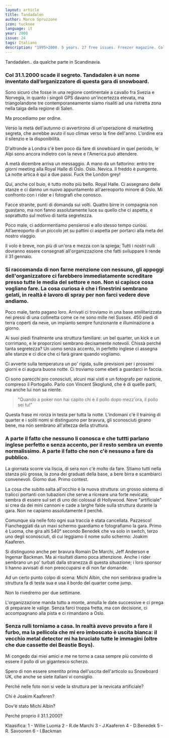 ```yaml
---
layout: article
title: Tandadalen
author: Marco Spruzzone
icon: tucknee
language: it
year: 2000
issue: 24
tags: Italiano
description: "1995>2000. 5 years. 27 free issues. Freezer magazine. Col 31.1.2000 scade il segreto. Tandadalen è un nome inventato dall’organizzatore di questa gara di snowboard. Sono sicuro che fosse in una regione continentale a cavallo fra Svezia e Norvegia,"
---
```


Tandadalen.. da qualche parte in Scandinavia.

### Col 31.1.2000 scade il segreto. Tandadalen è un nome inventato dall’organizzatore di questa gara di snowboard.

Sono sicuro che fosse in una regione continentale a cavallo fra Svezia e Norvegia, in quanto i singoli GPS davano un'incertezza elevata, ma triangolandone tre contemporaneamente siamo risaliti ad una ristretta zona nella taiga della regione di Salen.

Ma procediamo per ordine.

Verso la metà dell'autunno ci avvertirono di un'operazione di marketing segreta, che avrebbe avuto il suo climax verso la fine dell'anno. L'ordine era il silenzio e la disponibilità.

D'altronde a Londra c'è ben poco da fare di snowboard in quel periodo, le Alpi sono ancora indietro con la neve e l'America può attendere.

A metà dicembre arriva un messaggio. A mano da un fattorino: entro tre giorni meeting alla Royal Halle di Oslo. Oslo. Nevica. Il freddo è pungente. La notte artica è qui a due passi. Fuck the London grey!

Qui, anche col buio, è tutto molto più bello. Royal Halle. Ci assegnano delle stanze e ci danno un nuovo appuntamento all'aereoporto minore di Oslo. Mi confronto con i rider e i fotografi che conosco.

Facce stranite, punti di domanda sui volti. Quattro birre in compagnia non guastano, ma non fanno assolutamente luce su quello che ci aspetta, e soprattutto sul motivo di tanta segretezza.

Poco male, ci addormentiamo pensierosi e allo stesso tempo curiosi.
All’aereoporto di un piccolo jet su pattini ci aspetta per portarci alla meta del nostro viaggio.

Il volo è breve, non più di un'ora e mezza con la spiega; Tutti i nostri rulli dovranno essere consegnati all'organizzazione che fatti sviluppare li rende il 31 gennaio.

### Si raccomanda di non farne menzione con nessuno, gli appoggi dell'organizzatore ci farebbero immediatamente screditare presso tutte le media del settore e non. Non si capisce cosa vogliano fare.  La cosa curiosa è che i finestrini sembrano gelati, in realtà è lavoro di spray per non farci vedere dove andiamo.

Poco male, tanto pagano loro. Arrivati ci troviamo in una base smilitarizzata nei pressi di una collinetta come ce ne sono mille nel Sussex. 450 piedi di terra coperti da neve, un impianto sempre funzionante e illuminazione a giorno.

Ai suoi piedi finalmente una struttura familiare: un bel quarter, un kick e un corrimano, e le proporzioni sembrano decisamente notevoli. Chissà perché tanta segretezza?
Un uomo senza accento, in perfetto inglese ci assegna alle stanze e ci dice che ci farà girare quando vogliamo.

Ci avverte sulla temperatura un po' rigida, sulle previsioni per i prossimi giorni e ci augura buona notte. Ci troviamo come ebeti a guardarci in faccia.

Ci sono parecchi pro conosciuti, alcuni mai visti e un fotografo per nazione, compreso il Portogallo.
Parlo con Vincent Skoglund, che è di quelle parti, ma anche lui non sa niente.

>"Quando a poker non hai capito chi è il pollo dopo mezz'ora, il pollo sei tu!"

Questa frase mi ronza in testa per tutta la notte. L'indomani c'è il training di quarter e i soliti nomi si distinguono per bravura, gli sconosciuti girano bene, ma non sembrano all'altezza della struttura.

### A parte il fatto che nessuno li conosca e che tuttti parlano inglese perfetto e senza accento, per il resto sembra un evento normalissimo. A parte il fatto che non c'è nessuno a fare da pubblico.

La giornata scorre via liscia, di sera non c'è molto da fare. Stiamo tutti nella stanza più grossa, la zona dei graduati della base, a bere birra e scambiarci convenevoli. Giorno due. Primo contest.

La cosa che subito salta all'occhio è la nuova struttura: un grosso sistema di tralicci portanti con tubazioni che serve a ricreare una forte nevicata; sembra di essere sul set di uno dei colossal di Hollywood. Neve "artificiale" si crea da dei mini cannoni e cade a larghe falde sulla struttura durante la gara. Non ne capiamo assolutamente il perché.

Comunque sia nelle foto ogni sua traccia è stata cancellata. Pazzesco! Fiancheggiati da un maxi schermo guardiamo e fotografiamo la gara. Primo è Luoma, che gira alti 540° secondo Benedek che va solo in switch, terzo uno degli sconosciuti, di cui leggiamo il nome sullo schermo: Joakim Kaaferen.

Si distinguono anche per bravura Romain De Marchi, Jeff Anderson e Ingemar Backman. Ma ai risultati diamo poca attenzione. Anche i rider sembrano un po' turbati dalla stranezza di questa situazione; i loro sponsor li hanno avvisati di non preoccuparsi e di non far domande.

Ad un certo punto colpo di scena: Michi Albin, che non sembrava gradire la struttura fa di testa sua e usa il bordo del quarter come jump.

Non lo rivedremo per due settimane.

L'organizzazione manda tutto a monte, annulla le date successive e ci prega di preparare le valige. Senza farci troppa fretta, ma con decisione, ci accompagnano alla pista e ci rimandano a Oslo.

### Senza rulli torniamo a casa. In realtà avevo provato a fare il furbo, ma la pellicola che mi ero imboscato è uscita bianca: il vecchio metal detector mi ha bruciato tutte le immagini (oltre che due cassette dei Beastie Boys).

Mi congedo dai miei amici e me ne torno a casa sempre più convinto di essere il pollo di un gigantesco scherzo.

Spero di non essere smentito prima dell'uscita dell'articolo su Snowboard UK, che anche se siete italiani vi consiglio.

Perché nelle foto non si vede la struttura per la nevicata artificiale?

Chi è Joakim Kaaferen?

Dov'è stato Michi Albin?

Perché proprio il 31.1.2000?

Klaasifica: 1 - Willie Luoma 2 - R.de Marchi 3 - J.Kaaferen 4 - D.Benedek 5 - R. Savoonen 6 - I.Backman
